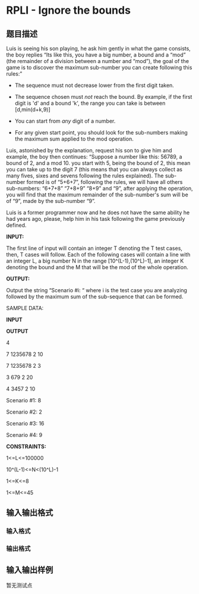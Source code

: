 # RPLI - Ignore the bounds

## 题目描述

 Luis is seeing his son playing, he ask him gently in what the game consists, the boy replies “Its like this, you have a big number, a bound and a “mod” (the remainder of a division between a number and “mod”), the goal of the game is to discover the maximum sub-number you can create following this rules:”

- The sequence must not decrease lower from the first digit taken.

- The sequence chosen must _not_ reach the bound. By example, if the first digit is 'd' and a bound 'k', the range you can take is between \[d,min(d+k,9)\]

- You can start from _any_ digit of a number.

- For any given start point, you should look for the sub-numbers making the maximum sum applied to the mod operation.

Luis, astonished by the explanation, request his son to give him and example, the boy then continues: “Suppose a number like this: 56789, a bound of 2, and a mod 10. you start with 5, being the bound of 2, this mean you can take up to the digit 7 (this means that you can always collect as many fives, sixes and sevens following the rules explained). The sub-number formed is of “5+6+7”, following the rules, we will have all others sub-numbers: “6+7+8” “7+8+9” “8+9” and “9”, after applying the operation, you will find that the maximum remainder of the sub-number's sum will be of “9”, made by the sub-number “9”.

Luis is a former programmer now and he does not have the same ability he had years ago, please, help him in his task following the game previously defined.

**INPUT:**

The first line of input will contain an integer T denoting the T test cases, then, T cases will follow. Each of the following cases will contain a line with an integer L, a big number N in the range \[10^(L-1),(10^L)-1\], an integer K denoting the bound and the M that will be the mod of the whole operation.

**OUTPUT:**

Output the string “Scenario #i: “ where i is the test case you are analyzing followed by the maximum sum of the sub-sequence that can be formed.

SAMPLE DATA:

**INPUT**

**OUTPUT**

4

7 1235678 2 10

7 1235678 2 3

3 679 2 20

4 3457 2 10

Scenario #1: 8

Scenario #2: 2

Scenario #3: 16

Scenario #4: 9

**CONSTRAINTS:**

1<=L<=100000

10^(L-1)<=N<(10^L)-1

1<=K<=8

1<=M<=45

## 输入输出格式

### 输入格式

### 输出格式

## 输入输出样例

暂无测试点

